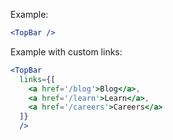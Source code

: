 Example:

```jsx
<TopBar />
```

Example with custom links:

```jsx
<TopBar
  links={[
    <a href='/blog'>Blog</a>,
    <a href='/learn'>Learn</a>,
    <a href='/careers'>Careers</a>
  ]}
  />
```
